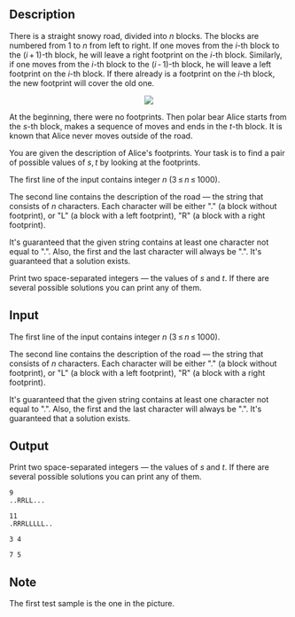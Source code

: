 ## Description

<div><p>There is a straight snowy road, divided into <span class="tex-span"><i>n</i></span> blocks. The blocks are numbered from 1 to <span class="tex-span"><i>n</i></span> from left to right. If one moves from the <span class="tex-span"><i>i</i></span>-th block to the <span class="tex-span">(<i>i</i> + 1)</span>-th block, he will leave a right footprint on the <span class="tex-span"><i>i</i></span>-th block. Similarly, if one moves from the <span class="tex-span"><i>i</i></span>-th block to the <span class="tex-span">(<i>i</i> - 1)</span>-th block, he will leave a left footprint on the <span class="tex-span"><i>i</i></span>-th block. If there already is a footprint on the <span class="tex-span"><i>i</i></span>-th block, the new footprint will cover the old one.</p><center> <img class="tex-graphics" src="file://N0aQeQWH.png" style="max-width: 100.0%;max-height: 100.0%;"> </center><p>At the beginning, there were no footprints. Then polar bear Alice starts from the <span class="tex-span"><i>s</i></span>-th block, makes a sequence of moves and ends in the <span class="tex-span"><i>t</i></span>-th block. It is known that Alice never moves outside of the road. </p><p>You are given the description of Alice's footprints. Your task is to find a pair of possible values of <span class="tex-span"><i>s</i>, <i>t</i></span> by looking at the footprints.</p></div><div class="input-specification"><p>The first line of the input contains integer <span class="tex-span"><i>n</i></span> <span class="tex-span">(3 ≤ <i>n</i> ≤ 1000)</span>.</p><p>The second line contains the description of the road — the string that consists of <span class="tex-span"><i>n</i></span> characters. Each character will be either "<span class="tex-font-style-tt">.</span>" (a block without footprint), or "<span class="tex-font-style-tt">L</span>" (a block with a left footprint), "<span class="tex-font-style-tt">R</span>" (a block with a right footprint).</p><p>It's guaranteed that the given string contains at least one character not equal to "<span class="tex-font-style-tt">.</span>". Also, the first and the last character will always be "<span class="tex-font-style-tt">.</span>". It's guaranteed that a solution exists.</p></div><div class="output-specification"><p>Print two space-separated integers — the values of <span class="tex-span"><i>s</i></span> and <span class="tex-span"><i>t</i></span>. If there are several possible solutions you can print any of them.</p></div>

## Input

<p>The first line of the input contains integer <span class="tex-span"><i>n</i></span> <span class="tex-span">(3 ≤ <i>n</i> ≤ 1000)</span>.</p><p>The second line contains the description of the road — the string that consists of <span class="tex-span"><i>n</i></span> characters. Each character will be either "<span class="tex-font-style-tt">.</span>" (a block without footprint), or "<span class="tex-font-style-tt">L</span>" (a block with a left footprint), "<span class="tex-font-style-tt">R</span>" (a block with a right footprint).</p><p>It's guaranteed that the given string contains at least one character not equal to "<span class="tex-font-style-tt">.</span>". Also, the first and the last character will always be "<span class="tex-font-style-tt">.</span>". It's guaranteed that a solution exists.</p>

## Output

<p>Print two space-separated integers — the values of <span class="tex-span"><i>s</i></span> and <span class="tex-span"><i>t</i></span>. If there are several possible solutions you can print any of them.</p>





```input1
9
..RRLL...

```




```input2
11
.RRRLLLLL..

```




```output1
3 4

```




```output2
7 5

```



## Note

<p>The first test sample is the one in the picture.</p>
